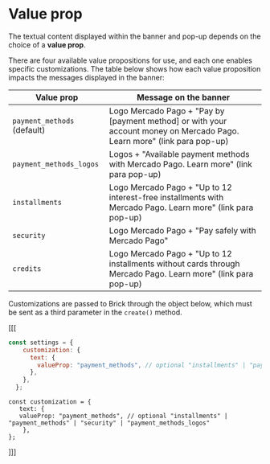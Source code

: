 # Value prop

The textual content displayed within the banner and pop-up depends on the choice of a **value prop**.

There are four available value propositions for use, and each one enables specific customizations. The table below shows how each value proposition impacts the messages displayed in the banner:

| Value prop | Message on the banner|
|---|---|
|`payment_methods` (default)| Logo Mercado Pago + "Pay by [payment method] or with your account money on Mercado Pago. Learn more" (link para pop-up)|
|`payment_methods_logos`|Logos + "Available payment methods with Mercado Pago. Learn more" (link para pop-up)|
|`installments`|Logo Mercado Pago + "Up to 12 interest-free installments with Mercado Pago. Learn more" (link para pop-up)|
|`security`|Logo Mercado Pago + "Pay safely with Mercado Pago"|
|`credits`|Logo Mercado Pago + "Up to 12 installments without cards through Mercado Pago. Learn more" (link para pop-up)|

Customizations are passed to Brick through the object below, which must be sent as a third parameter in the `create()` method.

[[[
```javascript
const settings = {
    customization: {
      text: {
        valueProp: "payment_methods", // optional "installments" | "payment_methods" | "security" | "payment_methods_logos"
      },
    },
  };
```
```react-jsx
const customization = {
   text: {
   valueProp: "payment_methods", // optional "installments" | "payment_methods" | "security" | "payment_methods_logos"
    },
};
```
]]]